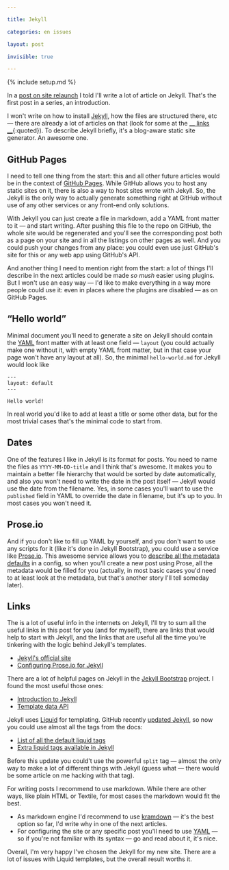 ```yaml
---

title: Jekyll

categories: en issues

layout: post

invisible: true

---
```


{% include setup.md %}

In a [post on site relaunch](http://kizu.ru/en/issues/restart/) I told I'll write a lot of article on Jekyll. That's the first post in a series, an introduction.

I won't write on how to install [Jekyll](https://github.com/mojombo/jekyll), how the files are structured there, etc — there are already a lot of articles on that (look for some at the [__ links __](#links){:quoted}). To describe Jekyll briefly, it's a blog-aware static site generator. An awesome one.

## GitHub Pages

I need to tell one thing from the start: this and all other future articles would be in the context of [GitHub Pages](http://pages.github.com). While GitHub allows you to host any static sites on it, there is also a way to host sites wrote with Jekyll. So, the Jekyll is the only way to actually generate something right at GitHub without use of any other services or any front-end only solutions.

With Jekyll you can just create a file in markdown, add a YAML front matter to it — and start writing. After pushing this file to the repo on GitHub, the whole site would be regenerated and you'll see the corresponding post both as a page on your site and in all the listings on other pages as well. And you could push your changes from any place: you could even use just GitHub's site for this or any web app using GitHub's API.

And another thing I need to mention right from the start: a lot of things I'll describe in the next articles could be made _so mush_ easier using plugins. But I won't use an easy way — I'd like to make everything in a way more people could use it: even in places where the plugins are disabled — as on GitHub Pages. 

## “Hello world”

Minimal document you'll need to generate a site on Jekyll should contain the [YAML](http://en.wikipedia.org/wiki/YAML) front matter with at least one field — `layout` (you could actually make one without it, with empty YAML front matter, but in that case your page won't have any layout at all). So, the minimal `hello-world.md` for Jekyll would look like


    ---
    layout: default
    ---

    Hello world!

In real world you'd like to add at least a title or some other data, but for the most trivial cases that's the minimal code to start from.

## Dates

One of the features I like in Jekyll is its format for posts. You need to name the files as `YYYY-MM-DD-title` and I think that's awesome. It makes you to maintain a better file hierarchy that would be sorted by date automatically, and also you won't need to write the date in the post itself — Jekyll would use the date from the filename. Yes, in some cases you'll want to use the `published` field in YAML to override the date in filename, but it's up to you. In most cases you won't need it.

## Prose.io

And if you don't like to fill up YAML by yourself, and you don't want to use any scripts for it (like it's done in Jekyll Bootstrap), you could use a service like [Prose.io](http://prose.io). This awesome service allows you to [describe all the metadata defaults](http://prose.io/help/handbook.html#metadata_defaults) in a config, so when you'll create a new post using Prose, all the metadata would be filled for you (actually, in most basic cases you'd need to at least look at the metadata, but that's another story I'll tell someday later).

## Links

The is a lot of useful info in the internets on Jekyll, I'll try to sum all the useful links in this post for you (and for myself), there are links that would help to start with Jekyll, and the links that are useful all the time you're tinkering with the logic behind Jekyll's templates.

- [Jekyll's official site](http://jekyllrb.com)
- [Configuring Prose.io for Jekyll](http://prose.io/help/handbook.html)

There are a lot of helpful pages on Jekyll in the [Jekyll Bootstrap](http://jekyllbootstrap.com) project. I found the most useful those ones:

- [Introduction to Jekyll](http://jekyllbootstrap.com/lessons/jekyll-introduction.html)
- [Template data API](http://jekyllbootstrap.com/api/template-data-api.html)

Jekyll uses [Liquid](http://www.liquidmarkup.org) for templating. GitHub recently [updated Jekyll](https://github.com/blog/1366-github-pages-updated-to-jekyll-0-12-0), so now you could use almost all the tags from the docs:

- [List of all the default liquid tags](https://github.com/shopify/liquid/wiki/liquid-for-designers)
- [Extra liquid tags available in Jekyll](https://github.com/mojombo/jekyll/wiki/liquid-extensions)

Before this update you could't use the powerful `split` tag — almost the only way to make a lot of different things with Jekyll (guess what — there would be some article on me hacking with that tag).

For writing posts I recommend to use markdown. While there are other ways, like plain HTML or Textile, for most cases the markdown would fit the best.

- As markdown engine I'd recommend to use [kramdown](http://kramdown.rubyforge.org) — it's the best option so far, I'd write why in one of the next articles.
- For configuring the site or any specific post you'll need to use [YAML](http://en.wikipedia.org/wiki/YAML) — so if you're not familiar with its syntax — go and read about it, it's nice.

Overall, I'm very happy I've chosen the Jekyll for my new site. There are a lot of issues with Liquid templates, but the overall result worths it.